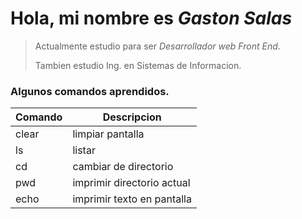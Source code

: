 # Hola, mi nombre es *Gaston Salas*

> Actualmente estudio para ser *Desarrollador web Front End*.
> 
> Tambien estudio Ing. en Sistemas de Informacion.

### Algunos comandos aprendidos.

|Comando|Descripcion               |
|-------|--------------------------|
|clear  |limpiar pantalla          |
|ls     |listar                    |
|cd     |cambiar de directorio     |
|pwd    |imprimir directorio actual|
|echo   |imprimir texto en pantalla|
